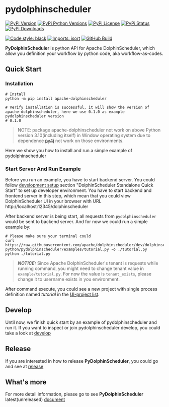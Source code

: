 <!--
Licensed to the Apache Software Foundation (ASF) under one
or more contributor license agreements.  See the NOTICE file
distributed with this work for additional information
regarding copyright ownership.  The ASF licenses this file
to you under the Apache License, Version 2.0 (the
"License"); you may not use this file except in compliance
with the License.  You may obtain a copy of the License at

http://www.apache.org/licenses/LICENSE-2.0

Unless required by applicable law or agreed to in writing,
software distributed under the License is distributed on an
"AS IS" BASIS, WITHOUT WARRANTIES OR CONDITIONS OF ANY
KIND, either express or implied.  See the License for the
specific language governing permissions and limitations
under the License.
-->

# pydolphinscheduler

[![PyPi Version](https://img.shields.io/pypi/v/apache-dolphinscheduler.svg?style=flat-square&logo=PyPi)](https://pypi.org/project/apache-dolphinscheduler/)
[![PyPi Python Versions](https://img.shields.io/pypi/pyversions/apache-dolphinscheduler.svg?style=flat-square&logo=python)](https://pypi.org/project/apache-dolphinscheduler/)
[![PyPi License](https://img.shields.io/pypi/l/apache-dolphinscheduler.svg?style=flat-square)](https://pypi.org/project/apache-dolphinscheduler/)
[![PyPi Status](https://img.shields.io/pypi/status/apache-dolphinscheduler.svg?style=flat-square)](https://pypi.org/project/apache-dolphinscheduler/)
[![PyPi Downloads](https://img.shields.io/pypi/dm/apache-dolphinscheduler?style=flat-square)](https://pypi.org/project/apache-dolphinscheduler/)

[![Code style: black](https://img.shields.io/badge/code%20style-black-000000.svg?style=flat-square)](https://github.com/psf/black)
[![Imports: isort](https://img.shields.io/badge/%20imports-isort-%231674b1?style=flat-square&labelColor=ef8336)](https://pycqa.github.io/isort)
[![GitHub Build](https://github.com/apache/dolphinscheduler/actions/workflows/py-ci.yml/badge.svg?branch=dev)](https://github.com/apache/dolphinscheduler/actions?query=workflow%3A%22Python+API%22)

**PyDolphinScheduler** is python API for Apache DolphinScheduler, which allow you definition
your workflow by python code, aka workflow-as-codes.

## Quick Start

### Installation

```shell
# Install
python -m pip install apache-dolphinscheduler

# Verify installation is successful, it will show the version of apache-dolphinscheduler, here we use 0.1.0 as example
pydolphinscheduler version
# 0.1.0
```

> NOTE: package apache-dolphinscheduler not work on above Python version 3.10(including itself) in Window operating system
> due to dependence [py4j](https://pypi.org/project/py4j/) not work on those environments.

Here we show you how to install and run a simple example of pydolphinscheduler

### Start Server And Run Example

Before you run an example, you have to start backend server. You could follow
[development setup](../../docs/docs/en/contribute/development-environment-setup.md)
section "DolphinScheduler Standalone Quick Start" to set up developer environment. You have to start backend
and frontend server in this step, which mean that you could view DolphinScheduler UI in your browser with URL
http://localhost:12345/dolphinscheduler

After backend server is being start, all requests from `pydolphinscheduler` would be sent to backend server.
And for now we could run a simple example by:

<!-- TODO Add examples directory to dist package later. -->

```shell
# Please make sure your terminal could 
curl https://raw.githubusercontent.com/apache/dolphinscheduler/dev/dolphinscheduler-python/pydolphinscheduler/examples/tutorial.py -o ./tutorial.py
python ./tutorial.py
```

> **_NOTICE:_** Since Apache DolphinScheduler's tenant is requests while running command, you might need to change
> tenant value in `example/tutorial.py`. For now the value is `tenant_exists`, please change it to username exists
> in you environment.

After command execute, you could see a new project with single process definition named *tutorial* in the
[UI-project list](https://dolphinscheduler.apache.org/en-us/docs/latest/user_doc/guide/project/project-list.html).

## Develop

Until now, we finish quick start by an example of pydolphinscheduler and run it. If you want to inspect or join
pydolphinscheduler develop, you could take a look at [develop](./DEVELOP.md)

## Release

If you are interested in how to release **PyDolphinScheduler**, you could go and see at [release](./RELEASE.md)

## What's more

For more detail information, please go to see **PyDolphinScheduler** latest(unreleased) [document](https://dolphinscheduler.apache.org/python/dev/index.html)
